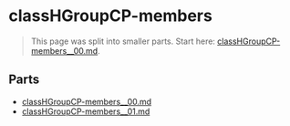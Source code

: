 # classHGroupCP-members

> This page was split into smaller parts. Start here: [classHGroupCP-members__00.md](classHGroupCP-members__00.md).

## Parts

- [classHGroupCP-members__00.md](classHGroupCP-members__00.md)
- [classHGroupCP-members__01.md](classHGroupCP-members__01.md)
